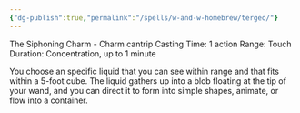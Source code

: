 ```yaml
---
{"dg-publish":true,"permalink":"/spells/w-and-w-homebrew/tergeo/"}
---
```


The Siphoning Charm - Charm cantrip
Casting Time: 1 action
Range: Touch
Duration: Concentration, up to 1 minute

You choose an specific liquid that you can see within range and that fits within a 5-foot cube. The liquid gathers up into a blob floating at the tip of your wand, and you can direct it to form into simple shapes, animate, or flow into a container.